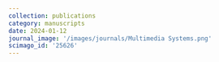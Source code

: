 ```yaml
---
collection: publications
category: manuscripts
date: 2024-01-12
journal_image: '/images/journals/Multimedia Systems.png'
scimago_id: '25626'
---
```


